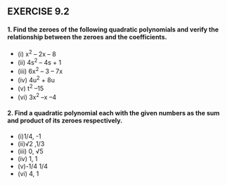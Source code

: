 ## EXERCISE 9.2
#### 1. Find the zeroes of the following quadratic polynomials and verify the relationship between the zeroes and the coefficients.
* (i) x<sup>2</sup> – 2x – 8 
* (ii) 4s<sup>2</sup> – 4s + 1 
* (iii) 6x<sup>2</sup> – 3 – 7x
* (iv) 4u<sup>2</sup> + 8u 
* (v) t<sup>2</sup> –15 
* (vi) 3x<sup>2</sup> –x –4

#### 2. Find a quadratic polynomial each with the given numbers as the sum and product of its zeroes respectively.
* (i)1/4, -1 
* (ii)√2 ,1/3
* (iii) 0, √5
* (iv) 1, 1 
* (v)-1/4 1/4
* (vi) 4, 1


